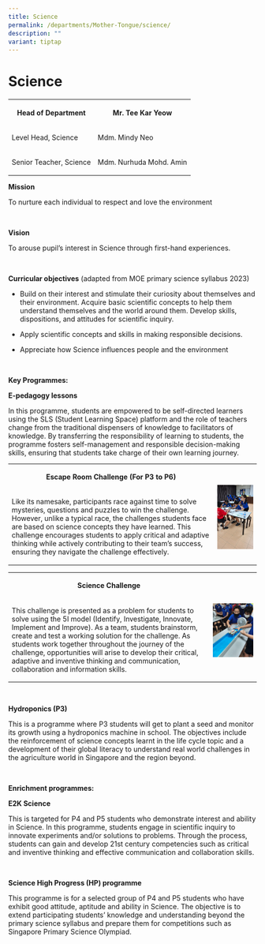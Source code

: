 ```yaml
---
title: Science
permalink: /departments/Mother-Tongue/science/
description: ""
variant: tiptap
---
```

<h1>Science</h1>
<table style="minWidth: 50px">
<colgroup>
<col>
<col>
</colgroup>
<tbody>
<tr>
<th rowspan="1" colspan="1">
<p>Head of Department</p>
</th>
<th rowspan="1" colspan="1">
<p>Mr. Tee Kar Yeow
<br>
</p>
</th>
</tr>
<tr>
<td rowspan="1" colspan="1">
<p>Level Head, Science
<br>
</p>
</td>
<td rowspan="1" colspan="1">
<p>Mdm. Mindy Neo</p>
</td>
</tr>
<tr>
<td rowspan="1" colspan="1">
<p>Senior Teacher, Science</p>
</td>
<td rowspan="1" colspan="1">
<p>Mdm. Nurhuda Mohd. Amin</p>
</td>
</tr>
</tbody>
</table>
<p></p>
<p><strong>Mission</strong>
</p>
<p>To nurture each individual to respect and love the environment</p>
<p>&nbsp;</p>
<p><strong>Vision</strong>
</p>
<p>To arouse pupil’s interest in Science through first-hand experiences.</p>
<p>&nbsp;</p>
<p><strong>Curricular objectives</strong> (adapted from MOE primary science
syllabus 2023)</p>
<ul data-tight="true" class="tight">
<li>
<p>Build on their interest and stimulate their curiosity about themselves
and their environment. Acquire basic scientific concepts to help them understand
themselves and the world around them. Develop skills, dispositions, and
attitudes for scientific inquiry.</p>
</li>
<li>
<p>Apply scientific concepts and skills in making responsible decisions.</p>
</li>
<li>
<p>Appreciate how Science influences people and the environment</p>
</li>
</ul>
<p>&nbsp;</p>
<p><strong>Key Programmes:</strong>
</p>
<p><strong>E-pedagogy lessons</strong>
</p>
<p>In this programme, students are empowered to be self-directed learners
using the SLS (Student Learning Space) platform and the role of teachers
change from the traditional dispensers of knowledge to facilitators of
knowledge. By transferring the responsibility of learning to students,
the programme fosters self-management and responsible decision-making skills,
ensuring that students take charge of their own learning journey.</p>
<p></p>
<table style="minWidth: 50px">
<colgroup>
<col>
<col>
</colgroup>
<tbody>
<tr>
<th rowspan="1" colspan="1">
<p>Escape Room Challenge (For P3 to P6)</p>
</th>
<th rowspan="2" colspan="1">
<p></p>
<div class="isomer-image-wrapper">
<img style="width: 100%;" height="auto" width="100%" alt="" src="/images/Escape_Rm.jpg">
</div>
</th>
</tr>
<tr>
<td rowspan="1" colspan="1">
<p>Like its namesake, participants race against time to solve mysteries,
questions and puzzles to win the challenge. However, unlike a typical race,
the challenges students face are based on science concepts they have learned.
This challenge encourages students to apply critical and adaptive thinking
while actively contributing to their team’s success, ensuring they navigate
the challenge effectively.</p>
</td>
</tr>
</tbody>
</table>
<p></p>
<table style="minWidth: 50px">
<colgroup>
<col>
<col>
</colgroup>
<tbody>
<tr>
<th rowspan="1" colspan="1">
<p>Science Challenge</p>
</th>
<th rowspan="2" colspan="1">
<p></p>
<div class="isomer-image-wrapper">
<img style="width: 100%" height="auto" width="100%" alt="" src="/images/Science_Challenge___Boat1.jpg">
</div>
</th>
</tr>
<tr>
<td rowspan="1" colspan="1">
<p>This challenge is presented as a problem for students to solve using the
5I model (Identify, Investigate, Innovate, Implement and Improve). As a
team, students brainstorm, create and test a working solution for the challenge.
As students work together throughout the journey of the challenge, opportunities
will arise to develop their critical, adaptive and inventive thinking and
communication, collaboration and information skills.&nbsp;&nbsp;&nbsp;</p>
</td>
</tr>
</tbody>
</table>
<p>&nbsp;</p>
<p><strong>Hydroponics (P3)</strong>
</p>
<p>This is a programme where P3 students will get to plant a seed and monitor
its growth using a hydroponics machine in school. The objectives include
the reinforcement of science concepts learnt in the life cycle topic and
a development of their global literacy to understand real world challenges
in the agriculture world in Singapore and the region beyond.</p>
<p>&nbsp;</p>
<p><strong>Enrichment programmes:</strong>
</p>
<p><strong>E2K Science</strong>
</p>
<p>This is targeted for P4 and P5 students who demonstrate interest and ability
in Science. In this programme, students engage in scientific inquiry to
innovate experiments and/or solutions to problems. Through the process,
students can gain and develop 21st century competencies such as critical
and inventive thinking and effective communication and collaboration skills.</p>
<p>&nbsp;</p>
<p><strong>Science High Progress (HP) programme</strong>
</p>
<p>This programme is for a selected group of P4 and P5 students who have
exhibit good attitude, aptitude and ability in Science. The objective is
to extend participating students’ knowledge and understanding beyond the
primary science syllabus and prepare them for competitions such as Singapore
Primary Science Olympiad.</p>
<p></p>